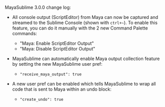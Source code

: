MayaSublime 3.0.0 change log:

- All console output (ScriptEditor) from Maya can now be captured and streamed to the Sublime Console (shown with `ctrl+~`). To enable this feature, you can do it manually with the 2 new Command Palette commands:

	- "Maya: Enable ScriptEditor Output"
	- "Maya: Disable ScriptEditor Output"

- MayaSublime can automatically enable Maya output collection feature by setting the new MayaSublime user pref: 
	- `"receive_maya_output": true`

- A new user pref can be enabled which tells MayaSublime to wrap all code that is sent to Maya within an undo block:
	- `"create_undo": true`
